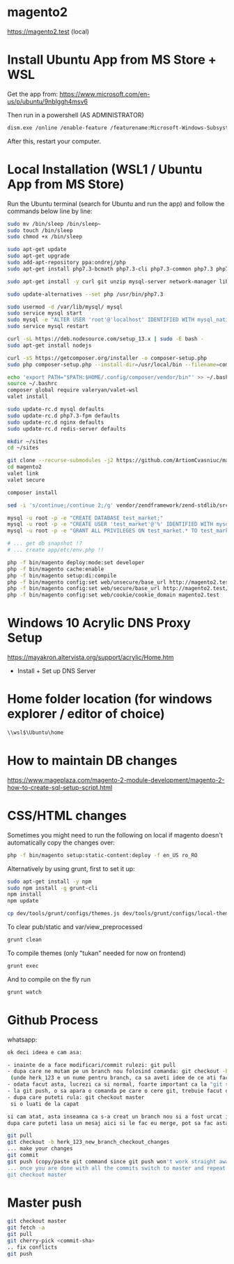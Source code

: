 # magento2
https://magento2.test (local)

# Install Ubuntu App from MS Store + WSL
Get the app from: https://www.microsoft.com/en-us/p/ubuntu/9nblggh4msv6

Then run in a powershell (AS ADMINISTRATOR)
```bash
dism.exe /online /enable-feature /featurename:Microsoft-Windows-Subsystem-Linux /all /norestart
```

After this, restart your computer.

# Local Installation (WSL1 / Ubuntu App from MS Store)

Run the Ubuntu terminal (search for Ubuntu and run the app) and follow the commands below line by line:

```bash
sudo mv /bin/sleep /bin/sleep~
sudo touch /bin/sleep
sudo chmod +x /bin/sleep

sudo apt-get update
sudo apt-get upgrade
sudo add-apt-repository ppa:ondrej/php
sudo apt-get install php7.3-bcmath php7.3-cli php7.3-common php7.3 php7.3-curl php7.3-dev php7.3-fpm php7.3-gd php7.3-intl php7.3-json php7.3-mbstring php7.3-mysql php7.3-opcache php7.3-readline php7.3-soap php7.3-sqlite3 php7.3-xml php7.3-zip

sudo apt-get install -y curl git unzip mysql-server network-manager libnss3-tools jq xsel libnss3-tools jq xsel build-essential libssl-dev zip unzip zlib1g-dev libzip-dev pkg-config libmemcached-dev libmemcached11 libmemcachedutil2 libmagickwand-dev imagemagick memcached redis-server network-manager dnsmasq nginx mysql-server

sudo update-alternatives --set php /usr/bin/php7.3

sudo usermod -d /var/lib/mysql/ mysql
sudo service mysql start
sudo mysql -e "ALTER USER 'root'@'localhost' IDENTIFIED WITH mysql_native_password BY 'password'; FLUSH PRIVILEGES;"
sudo service mysql restart

curl -sL https://deb.nodesource.com/setup_13.x | sudo -E bash -
sudo apt-get install nodejs

curl -sS https://getcomposer.org/installer -o composer-setup.php
sudo php composer-setup.php --install-dir=/usr/local/bin --filename=composer

echo 'export PATH="$PATH:$HOME/.config/composer/vendor/bin"' >> ~/.bashrc
source ~/.bashrc
composer global require valeryan/valet-wsl
valet install

sudo update-rc.d mysql defaults
sudo update-rc.d php7.3-fpm defaults
sudo update-rc.d nginx defaults
sudo update-rc.d redis-server defaults

mkdir ~/sites
cd ~/sites

git clone --recurse-submodules -j2 https://github.com/ArtiomCvasniuc/magento2.git
cd magento2
valet link
valet secure

composer install

sed -i 's/continue;/continue 2;/g' vendor/zendframework/zend-stdlib/src/ArrayObject.php

mysql -u root -p -e "CREATE DATABASE test_market;"
mysql -u root -p -e "CREATE USER 'test_market'@'%' IDENTIFIED WITH mysql_native_password BY '';"
mysql -u root -p -e "GRANT ALL PRIVILEGES ON test_market.* TO test_market@'%';"

# ... get db snapshot !?
# ... create app/etc/env.php !!

php -f bin/magento deploy:mode:set developer
php -f bin/magento cache:enable
php -f bin/magento setup:di:compile
php -f bin/magento config:set web/unsecure/base_url http://magento2.test/
php -f bin/magento config:set web/secure/base_url http://magento2.test/
php -f bin/magento config:set web/cookie/cookie_domain magento2.test
```

# Windows 10 Acrylic DNS Proxy Setup
https://mayakron.altervista.org/support/acrylic/Home.htm
- Install + Set up DNS Server

# Home folder location (for windows explorer / editor of choice)
```bash
\\wsl$\Ubuntu\home
```

# How to maintain DB changes
https://www.mageplaza.com/magento-2-module-development/magento-2-how-to-create-sql-setup-script.html

# CSS/HTML changes
Sometimes you might need to run the following on local if magento doesn't automatically copy the changes over:
```bash
php -f bin/magento setup:static-content:deploy -f en_US ro_RO
```

Alternatively by using grunt, first to set it up:
```bash
sudo apt-get install -y npm
sudo npm install -g grunt-cli
npm install
npm update

cp dev/tools/grunt/configs/themes.js dev/tools/grunt/configs/local-themes.js
```

To clear pub/static and var/view_preprocessed
```bash
grunt clean
```

To compile themes (only "tukan" needed for now on frontend)
```bash
grunt exec
```

And to compile on the fly run
```bash
grunt watch
```

# Github Process
whatsapp:
```bash
ok deci ideea e cam asa:

- inainte de a face modificari/commit rulezi: git pull
- dupa care ne mutam pe un branch nou folosind comanda: git checkout -b herk_123
 (unde herk_123 e un nume pentru branch, ca sa aveti idee de ce ati facut acolo, in mare)
- odata facut asta, lucrezi ca si normal, foarte important ca la "git status" sa nu apara ca sunteti pe master ci pe branchul creat, faceti commit normal acolo
- la git push, o sa apara o comanda pe care o cere git, trebuie facut doar copy paste si rulata aia
- dupa care puteti rula: git checkout master
 si o luati de la capat

si cam atat, asta inseamna ca s-a creat un branch nou si a fost urcat in github cu noile modificari
dupa care puteti lasa un mesaj aici si le fac eu merge, pot sa fac asta oricand ca nu dureaza mult
```

```bash
git pull
git checkout -b herk_123_new_branch_checkout_changes
... make your changes
git commit
git push (copy/paste git command since git push won't work straight away on your _first_ commit, commits after this will work normally)
... once you are done with all the commits switch to master and repeat this process
git checkout master
```

# Master push

```bash
git checkout master
git fetch -a
git pull
git cherry-pick <commit-sha>
.. fix conflicts
git push
```
